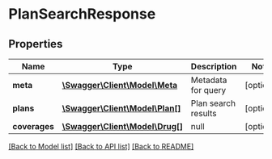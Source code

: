 # PlanSearchResponse

## Properties
Name | Type | Description | Notes
------------ | ------------- | ------------- | -------------
**meta** | [**\Swagger\Client\Model\Meta**](Meta.md) | Metadata for query | [optional] 
**plans** | [**\Swagger\Client\Model\Plan[]**](Plan.md) | Plan search results | [optional] 
**coverages** | [**\Swagger\Client\Model\Drug[]**](Drug.md) | null | [optional] 

[[Back to Model list]](../README.md#documentation-for-models) [[Back to API list]](../README.md#documentation-for-api-endpoints) [[Back to README]](../README.md)


